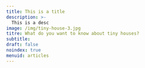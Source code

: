 ```yaml
---
title: This is a title
description: >-
  This is a desc
image: /img/tiny-house-3.jpg
titre: What do you want to know about tiny houses?
subtitle:
draft: false
noindex: true
menuid: articles
---
```


